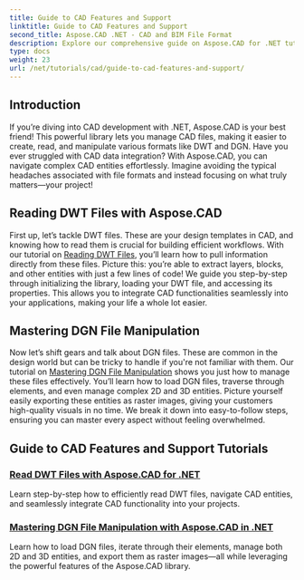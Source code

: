 ```yaml
---
title: Guide to CAD Features and Support
linktitle: Guide to CAD Features and Support
second_title: Aspose.CAD .NET - CAD and BIM File Format
description: Explore our comprehensive guide on Aspose.CAD for .NET tutorials, perfect for developers seeking to enhance their software with CAD features.
type: docs
weight: 23
url: /net/tutorials/cad/guide-to-cad-features-and-support/
---
```

## Introduction

If you’re diving into CAD development with .NET, Aspose.CAD is your best friend! This powerful library lets you manage CAD files, making it easier to create, read, and manipulate various formats like DWT and DGN. Have you ever struggled with CAD data integration? With Aspose.CAD, you can navigate complex CAD entities effortlessly. Imagine avoiding the typical headaches associated with file formats and instead focusing on what truly matters—your project!

## Reading DWT Files with Aspose.CAD

First up, let’s tackle DWT files. These are your design templates in CAD, and knowing how to read them is crucial for building efficient workflows. With our tutorial on [Reading DWT Files](./read-dwt-files/), you’ll learn how to pull information directly from these files. Picture this: you’re able to extract layers, blocks, and other entities with just a few lines of code! We guide you step-by-step through initializing the library, loading your DWT file, and accessing its properties. This allows you to integrate CAD functionalities seamlessly into your applications, making your life a whole lot easier.

## Mastering DGN File Manipulation

Now let’s shift gears and talk about DGN files. These are common in the design world but can be tricky to handle if you're not familiar with them. Our tutorial on [Mastering DGN File Manipulation](./mastering-dgn-file-manipulation/) shows you just how to manage these files effectively. You’ll learn how to load DGN files, traverse through elements, and even manage complex 2D and 3D entities. Picture yourself easily exporting these entities as raster images, giving your customers high-quality visuals in no time. We break it down into easy-to-follow steps, ensuring you can master every aspect without feeling overwhelmed.

## Guide to CAD Features and Support Tutorials
### [Read DWT Files with Aspose.CAD for .NET](./read-dwt-files/)
Learn step-by-step how to efficiently read DWT files, navigate CAD entities, and seamlessly integrate CAD functionality into your projects.
### [Mastering DGN File Manipulation with Aspose.CAD in .NET](./mastering-dgn-file-manipulation/)
Learn how to load DGN files, iterate through their elements, manage both 2D and 3D entities, and export them as raster images—all while leveraging the powerful features of the Aspose.CAD library.